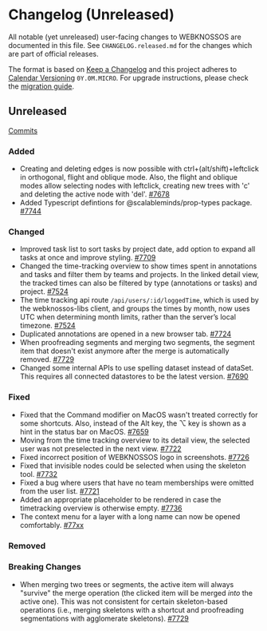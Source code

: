 # Changelog (Unreleased)

All notable (yet unreleased) user-facing changes to WEBKNOSSOS are documented in this file.
See `CHANGELOG.released.md` for the changes which are part of official releases.

The format is based on [Keep a Changelog](http://keepachangelog.com/en/1.0.0/)
and this project adheres to [Calendar Versioning](http://calver.org/) `0Y.0M.MICRO`.
For upgrade instructions, please check the [migration guide](MIGRATIONS.released.md).

## Unreleased
[Commits](https://github.com/scalableminds/webknossos/compare/24.04.0...HEAD)

### Added
- Creating and deleting edges is now possible with ctrl+(alt/shift)+leftclick in orthogonal, flight and oblique mode. Also, the flight and oblique modes allow selecting nodes with leftclick, creating new trees with 'c' and deleting the active node with 'del'. [#7678](https://github.com/scalableminds/webknossos/pull/7678)
- Added Typescript defintions for @scalableminds/prop-types package. [#7744](https://github.com/scalableminds/webknossos/pull/7744)

### Changed
- Improved task list to sort tasks by project date, add option to expand all tasks at once and improve styling. [#7709](https://github.com/scalableminds/webknossos/pull/7709)
- Changed the time-tracking overview to show times spent in annotations and tasks and filter them by teams and projects. In the linked detail view, the tracked times can also be filtered by type (annotations or tasks) and project. [#7524](https://github.com/scalableminds/webknossos/pull/7524)
- The time tracking api route `/api/users/:id/loggedTime`, which is used by the webknossos-libs client, and groups the times by month, now uses UTC when determining month limits, rather than the server’s local timezone. [#7524](https://github.com/scalableminds/webknossos/pull/7524)
- Duplicated annotations are opened in a new browser tab. [#7724](https://github.com/scalableminds/webknossos/pull/7724)
- When proofreading segments and merging two segments, the segment item that doesn't exist anymore after the merge is automatically removed. [#7729](https://github.com/scalableminds/webknossos/pull/7729)
- Changed some internal APIs to use spelling dataset instead of dataSet. This requires all connected datastores to be the latest version. [#7690](https://github.com/scalableminds/webknossos/pull/7690)

### Fixed
- Fixed that the Command modifier on MacOS wasn't treated correctly for some shortcuts. Also, instead of the Alt key, the ⌥ key is shown as a hint in the status bar on MacOS. [#7659](https://github.com/scalableminds/webknossos/pull/7659)
- Moving from the time tracking overview to its detail view, the selected user was not preselected in the next view. [#7722](https://github.com/scalableminds/webknossos/pull/7722)
- Fixed incorrect position of WEBKNOSSOS logo in screenshots. [#7726](https://github.com/scalableminds/webknossos/pull/7726)
- Fixed that invisible nodes could be selected when using the skeleton tool. [#7732](https://github.com/scalableminds/webknossos/pull/7732)
- Fixed a bug where users that have no team memberships were omitted from the user list. [#7721](https://github.com/scalableminds/webknossos/pull/7721)
- Added an appropriate placeholder to be rendered in case the timetracking overview is otherwise empty. [#7736](https://github.com/scalableminds/webknossos/pull/7736)
- The context menu for a layer with a long name can now be opened comfortably. [#77xx]()

### Removed

### Breaking Changes
- When merging two trees or segments, the active item will always "survive" the merge operation (the clicked item will be merged *into* the active one). This was not consistent for certain skeleton-based operations (i.e., merging skeletons with a shortcut and proofreading segmentations with agglomerate skeletons). [#7729](https://github.com/scalableminds/webknossos/pull/7729)
